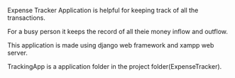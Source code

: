 Expense Tracker Application is helpful for keeping track of all the transactions.

For a busy person it keeps the record of all theie money inflow and outflow.

This application is made using django web framework and xampp web server.

TrackingApp is a application folder in the project folder(ExpenseTracker).
